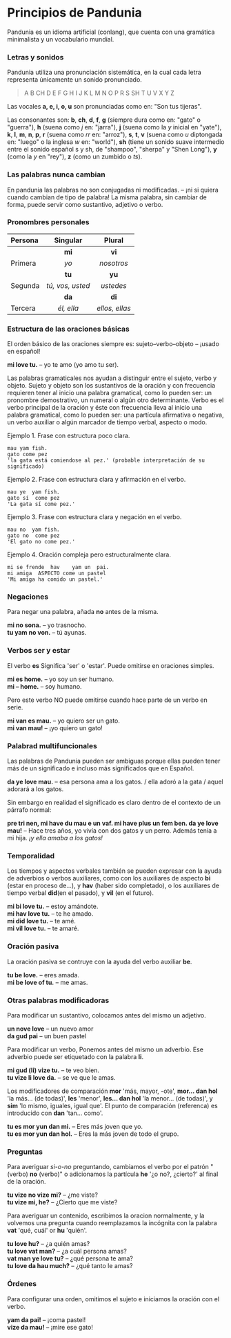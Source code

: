 
# Principios de Pandunia

Pandunia es un idioma artificial (conlang), que cuenta con una gramática minimalista y un vocabulario mundial.

### Letras y sonidos

Pandunia utiliza una pronunciación sistemática, en la cual
cada letra representa únicamente un sonido pronunciado.

> A B CH D E F G H I J K L M N O P R S SH T U V X Y Z

Las vocales **a, e, i, o, u** son pronunciadas como en: "Son tus tijeras".

Las consonantes son:
**b**,
**ch**,
**d**,
**f**,
**g** (siempre dura como en: "gato" o "guerra"),
**h** (suena como _j_ en: "jarra"),
**j** (suena como la _y_ inicial en "yate"),
**k**,
**l**,
**m**,
**n**,
**p**,
**r** (suena como _rr_ en: "arroz"),
**s**,
**t**,
**v** (suena como _u_ diptongada en: "luego" o la inglesa _w_ en: "world"),
**sh** (tiene un sonido suave intermedio entre el sonido español s y sh, de "shampoo", "sherpa" y "Shen Long"),
**y** (como la _y_ en "rey"),
**z** (como un zumbido o _ts_).


### Las palabras nunca cambian

En pandunia las palabras no son conjugadas ni modificadas.
– ¡ni si quiera cuando cambian de tipo de palabra!
La misma palabra, sin cambiar de forma, puede servir como sustantivo, adjetivo o verbo.

### Pronombres personales

| Persona  | Singular          | Plural       |
|:---------|:-----------------:|:------------:|
|          | **mi**            | **vi**       |
| Primera  | _yo_              | _nosotros_   |
|          | **tu**            | **yu**       |
| Segunda  | _tú, vos, usted_  | _ustedes_    |
|          | **da**            | **di**       |
| Tercera  | _él, ella_        |_ellos, ellas_|

### Estructura de las oraciones básicas

El orden básico de las oraciones siempre es: sujeto–verbo–objeto
– ¡usado en español!

**mi love tu.**
– yo te amo (yo amo tu ser).

Las palabras gramaticales nos ayudan a distinguir entre el sujeto, verbo y objeto.
Sujeto y objeto son los sustantivos de la oración y con frecuencia requieren tener al inicio una palabra gramatical,
como lo pueden ser: un pronombre demostrativo, un numeral o algún otro determinante.
Verbo es el verbo principal de la oración y éste con frecuencia lleva al inicio una palabra gramatical,
como lo pueden ser: una partícula afirmativa o negativa, un verbo auxiliar o algún marcador de tiempo verbal, aspecto o modo.

Ejemplo 1. Frase con estructura poco clara.

    mau yam fish.
    gato come pez
    'la gata está comiendose al pez.' (probable interpretación de su significado)
    
Ejemplo 2. Frase con estructura clara y afirmación en el verbo.

    mau ye  yam fish.
    gato sí  come pez
    'La gata sí come pez.'

Ejemplo 3. Frase con estructura clara y negación en el verbo.

    mau no  yam fish.
    gato no  come pez
    'El gato no come pez.'

Ejemplo 4. Oración compleja pero estructuralmente clara.

    mi se frende  hav    yam un  pai.
    mi amiga  ASPECTO come un pastel
    'Mi amiga ha comido un pastel.'


### Negaciones

Para negar una palabra, añada **no** antes de la misma.

**mi no sona.**
– yo trasnocho.  
**tu yam no von.**
– tú ayunas.

### Verbos ser y estar

El verbo
**es**
Significa 'ser' o 'estar'.
Puede omitirse en oraciones simples.

**mi es home.**
– yo soy un ser humano.  
**mi – home.**
– soy humano.

Pero este verbo NO puede omitirse cuando hace parte de un verbo en serie.

**mi van es mau.**
– yo quiero ser un gato.  
**mi van mau!**
– ¡yo quiero un gato!

### Palabrad multifuncionales

Las palabras de Pandunia pueden ser ambiguas porque ellas pueden tener más de un significado e incluso más significados que en Español.

**da ye love mau.**
– esa persona ama a los gatos. / ella adoró a la gata / aquel adorará a los gatos.

Sin embargo en realidad el significado es claro dentro de el contexto de un párrafo normal:

**pre tri nen, mi have du mau e un vaf. mi have plus un fem ben. da ye love mau!**
– Hace tres años, yo vivía con dos gatos y un perro. Además tenía a mi hija. _¡y ella amaba a los gatos!_

### Temporalidad

Los tiempos y aspectos verbales también se pueden expresar con la ayuda de adverbios o verbos auxiliares,
como con los auxiliares de aspecto
**bi**
(estar en proceso de...), y
**hav**
(haber sido completado),
o los auxiliares de tiempo verbal
**did**(en el pasado), y
**vil**
(en el futuro).

**mi bi love tu.**
– estoy amándote.  
**mi hav love tu.**
– te he amado.  
**mi did love tu.**
– te amé.  
**mi vil love tu.**
– te amaré.

### Oración pasiva

La oración pasiva se contruye con la ayuda del verbo auxiliar
**be**.

**tu be love.**
– eres amada.  
**mi be love of tu.**
– me amas.

### Otras palabras modificadoras

Para modificar un sustantivo, colocamos antes del mismo un adjetivo.

**un nove love**
– un nuevo amor  
**da gud pai**
– un buen pastel

Para modificar un verbo, Ponemos antes del mismo un adverbio.
Ese adverbio puede ser etiquetado con la palabra
**li**.

**mi gud (li) vize tu.**
– te veo bien.  
**tu vize li love da.**
– se ve que le amas.

Los modificadores de comparación
**mor**
'más, mayor, -ote',
**mor... dan hol**
'la más... (de todas)',
**les**
'menor',
**les... dan hol**
'la menor... (de todas)', y
**sim**
'lo mismo, iguales, igual que'.
El punto de comparación (referenca) es introducido con
**dan**
'tan... como'.

**tu es mor yun dan mi.**
– Eres más joven que yo.  
**tu es mor yun dan hol.**
– Eres la más joven de todo el grupo.

### Preguntas

Para averiguar _si-o-no_ preguntando, cambiamos el verbo por el patrón "(verbo) **no** (verbo)" o adicionamos la partícula
**he**
'¿o no?, ¿cierto?' al final de la oración.

**tu vize no vize mi?**
– ¿me viste?  
**tu vize mi, he?**
– ¿Cierto que me viste?

Para averiguar un contenido, escribimos la oracion normalmente, y la volvemos una pregunta cuando reemplazamos la incógnita con la palabra
**vat**
'qué, cuál' or
**hu**
'quién'.

**tu love hu?**
– ¿a quién amas?  
**tu love vat man?**
– ¿a cuál persona amas?  
**vat man ye love tu?**
– ¿qué persona te ama?  
**tu love da hau much?**
– ¿qué tanto le amas?

### Órdenes

Para configurar una orden, omitimos el sujeto e iniciamos la oración con el verbo.

**yam da pai!**
– ¡coma pastel!  
**vize da mau!**
– ¡mire ese gato!

